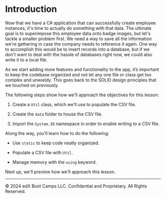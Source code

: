 # Introduction

Now that we have a C# application that can successfully create employee instances, it's time to actually do something with that data. The ultimate goal is to superimpose this employee data onto badge images, but let's tackle a smaller problem first. We need a way to save all the information we're gathering in case the company needs to reference it again. One way to accomplish this would be to insert records into a database, but if we don't want to deal with the hassle of databases right now, we could also write it to a local file.

As we start adding more features and functionality to the app, it’s important to keep the codebase organized and not let any one file or class get too complex and unwieldy. This goes back to the SOLID design principles that we touched on previously.

The following steps show how we'll approach the objectives for this lesson:

1. Create a `Util` class, which we'll use to populate the CSV file.

2. Create the `data` folder to house the CSV file.

3. Import the `System.IO` namespace in order to enable writing to a CSV file.

Along the way, you'll learn how to do the following:

* Use `static` to keep code neatly organized.

* Populate a CSV file with `Util`.

* Manage memory with the `using` keyword.

Next up, we'll preview how we'll approach this lesson.

---
© 2024 edX Boot Camps LLC. Confidential and Proprietary. All Rights Reserved.